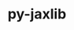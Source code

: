 ---
title: "py-jaxlib"
layout: cache
categories: [package, develop]
meta: {"versions": ["0.4.29"], "compilers": ["gcc@=11.4.0"], "oss": ["ubuntu22.04"], "platforms": ["linux"], "targets": ["x86_64_v3"], "stacks": ["e4s", "ml-linux-x86_64-cpu", "root"], "num_specs": 2, "num_specs_by_stack": {"e4s": 1, "root": 2, "ml-linux-x86_64-cpu": 1}}
spec_details: [{"hash": "rfsjsbun2g7dfux477likmrumv2dd4yc", "compiler": "gcc@=11.4.0", "versions": ["0.4.29"], "os": "ubuntu22.04", "platform": "linux", "target": "x86_64_v3", "variants": ["build_system=python_pip", "~cuda"], "stacks": ["e4s", "root"], "size": "-", "tarball": "https://binaries.spack.io/develop/build_cache/linux-ubuntu22.04-x86_64_v3/gcc-11.4.0/py-jaxlib-0.4.29/linux-ubuntu22.04-x86_64_v3-gcc-11.4.0-py-jaxlib-0.4.29-rfsjsbun2g7dfux477likmrumv2dd4yc.spack"}, {"hash": "vcxn4tei7lg3d6jz4y2w7mzgqwhrqopm", "compiler": "gcc@=11.4.0", "versions": ["0.4.29"], "os": "ubuntu22.04", "platform": "linux", "target": "x86_64_v3", "variants": ["build_system=python_pip", "~cuda"], "stacks": ["ml-linux-x86_64-cpu", "root"], "size": "-", "tarball": "https://binaries.spack.io/develop/build_cache/linux-ubuntu22.04-x86_64_v3/gcc-11.4.0/py-jaxlib-0.4.29/linux-ubuntu22.04-x86_64_v3-gcc-11.4.0-py-jaxlib-0.4.29-vcxn4tei7lg3d6jz4y2w7mzgqwhrqopm.spack"}]
---